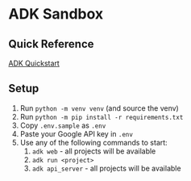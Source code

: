 # ADK Sandbox

## Quick Reference

[ADK Quickstart](<https://google.github.io/adk-docs/get-started/quickstart/>)

## Setup

1. Run `python -m venv venv` (and source the venv)
2. Run `python -m pip install -r requirements.txt`
3. Copy `.env.sample` as `.env`
4. Paste your Google API key in `.env`
5. Use any of the following commands to start:
    1. `adk web` - all projects will be available
    2. `adk run <project>`
    3. `adk api_server` - all projects will be available
